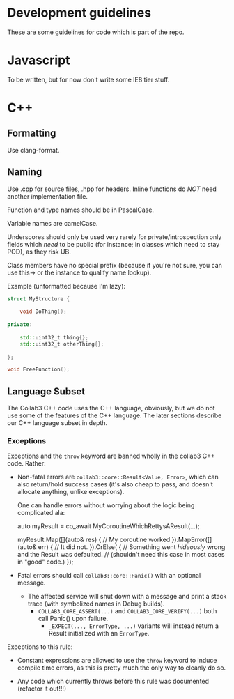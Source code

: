 # Development guidelines

These are some guidelines for code which is part of the repo.

# Javascript

To be written, but for now don't write some IE8 tier stuff.

# C++

## Formatting

Use clang-format.

## Naming

Use .cpp for source files, .hpp for headers. Inline functions do *NOT* need another implementation file.

Function and type names should be in PascalCase.

Variable names are camelCase.

Underscores should only be used very rarely for private/introspection only fields which *need* to be public (for instance; in classes which need to stay POD), as they risk UB.

Class members have no special prefix (because if you're not sure, you can use this-> or the instance to qualify name lookup).

Example (unformatted because I'm lazy):
```cpp
struct MyStructure {
    
    void DoThing();
    
private:
    
    std::uint32_t thing{};
    std::uint32_t otherThing{};
    
};

void FreeFunction();
```

## Language Subset

The Collab3 C++ code uses the C++ language, obviously, but we do not use some of the features
of the C++ language. The later sections describe our C++ language subset in depth.

### Exceptions

Exceptions and the `throw` keyword are banned wholly in the collab3 C++ code.
Rather:

- Non-fatal errors are `collab3::core::Result<Value, Error>`, which can also return/hold success cases (it's also cheap to pass, and doesn't allocate anything, unlike exceptions).

  One can handle errors without worrying about the logic being complicated ala:


    auto myResult = co_await MyCoroutineWhichRettysAResult(...);
  
    myResult.Map([](auto& res) {
        // My coroutine worked
    }).MapError([](auto& err) {
        // It did not.
    }).OrElse([]() {
        // Something went *hideously* wrong and the Result was defaulted.
        // (shouldn't need this case in most cases in "good" code.)
    });

- Fatal errors should call `collab3::core::Panic()` with an optional message.
  - The affected service will shut down with a message and print a stack trace (with symbolized names in Debug builds).
    - `COLLAB3_CORE_ASSERT(...)` and `COLLAB3_CORE_VERIFY(...)` both call Panic() upon failure.
      - `_EXPECT(..., ErrorType, ...)` variants will instead return a Result initialized with an `ErrorType`.

Exceptions to this rule:
- Constant expressions are allowed to use the `throw` keyword to induce
  compile time errors, as this is pretty much the only way to cleanly do so.

- Any code which currently throws before this rule was documented (refactor it out!!!)